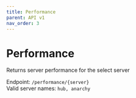 ```yaml
---
title: Performance
parent: API v1
nav_order: 3
---
```


# Performance

Returns server performance for the select server

Endpoint: `/performance/{server}`
<br />
Valid server names: `hub, anarchy`


